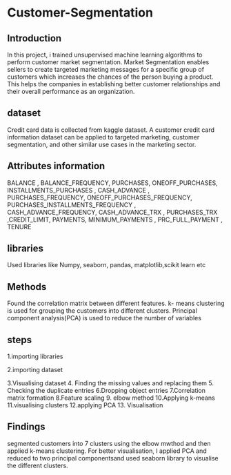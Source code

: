 # Customer-Segmentation

 ## Introduction
In this project, i trained unsupervised machine learning algorithms to perform customer market segmentation.
Market Segmentation enables sellers to create targeted marketing messages for a specific group of customers which increases the chances of the person buying a product. This helps the companies in establishing better customer relationships and their overall performance as an organization.
 ## dataset
Credit card data is collected from kaggle dataset.
A customer credit card information dataset can be applied to targeted marketing, customer segmentation, and other similar use cases in the marketing sector.
## Attributes information
BALANCE	, BALANCE_FREQUENCY,	PURCHASES, 	ONEOFF_PURCHASES, 	INSTALLMENTS_PURCHASES	, CASH_ADVANCE	, PURCHASES_FREQUENCY,	ONEOFF_PURCHASES_FREQUENCY, 	PURCHASES_INSTALLMENTS_FREQUENCY	, CASH_ADVANCE_FREQUENCY, 	CASH_ADVANCE_TRX	, PURCHASES_TRX	,CREDIT_LIMIT, 	PAYMENTS, 	MINIMUM_PAYMENTS	, PRC_FULL_PAYMENT	, TENURE
## libraries
Used libraries like Numpy, seaborn, pandas, matplotlib,scikit learn etc
## Methods
Found the correlation matrix between different features.
k- means clustering is used for grouping the customers into different clusters.
Principal component analysis(PCA) is used to reduce the number of variables 
## steps
1.importing libraries

2.importing dataset

3.Visualising dataset
4. Finding the missing values and replacing them
5. Checking the duplicate entries
6.Dropping object entries
7.Correlation matrix formation
8.Feature scaling
9. elbow method
10.Applying k-means
11.visualising clusters
12.applying PCA
13. Visualisation
## Findings
segmented customers into 7 clusters using the elbow mwthod and then applied k-means clustering.
For better visualisation, I applied PCA and reduced to two principal componentsand used seaborn library to visualise the different clusters.
